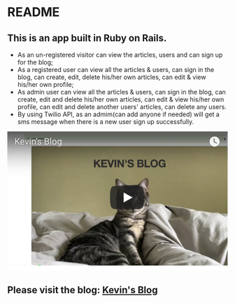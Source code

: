 # README

## This is an app built in Ruby on Rails. 
- As an un-registered visitor can view the articles, users and can sign up for the blog; 
- As a registered user can view all the articles & users, can sign in the blog, can create, edit, delete his/her own articles, can edit & view his/her own profile; 
- As admin user can view all the articles & users, can sign in the blog, can create, edit and delete his/her own articles, can edit & view his/her own profile, can edit and delete another users' articles, can delete any users.
-	By using Twilio API, as an admim(can add anyone if needed) will get a sms message when there is a new user sign up successfully.

[![Kevin's blog](https://github.com/kevincai79/Kevin-Blog/blob/master/kevin-blog.jpg)](https://youtu.be/3-tS5GMVF_I)
## Please visit the blog: [Kevin's Blog](https://lit-stream-38404.herokuapp.com/)

